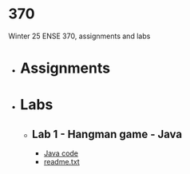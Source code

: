 # 370
Winter 25 ENSE 370, assignments and labs

- # Assignments
- # Labs
  - ## Lab 1 - Hangman game - Java
    - [ Java code ](https://github.com/bilalalissa/370/tree/main/Labs/Lab1/Hangman_v3_final_fixed.java)
    - [ readme.txt ](https://github.com/bilalalissa/370/tree/main/Labs/Lab1/readme.txt)
